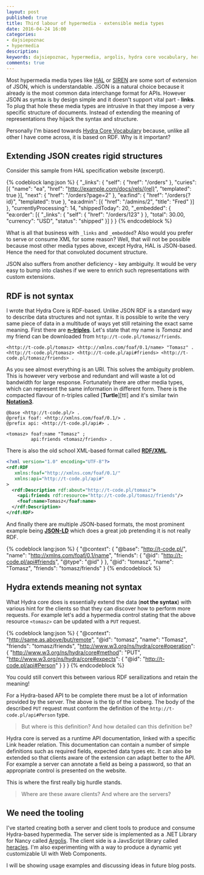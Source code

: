 ```yaml
---
layout: post
published: true
title: Third labour of hypermedia - extensible media types
date: 2016-04-24 16:00
categories:
- dajsiepoznac
- hypermedia
description: 
keywords: dajsiepoznac, hypermedia, argolis, hydra core vocabulary, heracles
comments: true
---
```


Most hypermedia media types like [HAL][HAL] or [SIREN][SIREN] are some sort of extension of JSON, which is understandable.
JSON is a natural choice because it already is the most common data interchange format for APIs. However JSON as syntax 
is by design simple and it doesn't support vital part - **links**. To plug that hole these media types are intrusive in
that they impose a very specific structure of documents. Instead of extending the meaning of representations they hijack
the syntax and structure.

Personally I'm biased towards [Hydra Core Vocabulary][hydra] because, unlike all other I have come across, it is based on
RDF. Why is it important?

<!--more-->

## Extending JSON creates rigid structures 

Consider this sample from HAL specification website (excerpt).

{% codeblock lang:json %}
{
    "_links": {
        "self": { "href": "/orders" },
        "curies": [{ "name": "ea", "href": "http://example.com/docs/rels/{rel}", "templated": true }],
        "next": { "href": "/orders?page=2" },
        "ea:find": {
            "href": "/orders{?id}",
            "templated": true
        },
        "ea:admin": [{
            "href": "/admins/2",
            "title": "Fred"
        }]
    },
    "currentlyProcessing": 14,
    "shippedToday": 20,
    "_embedded": {
        "ea:order": [{
            "_links": {
                "self": { "href": "/orders/123" }
            },
            "total": 30.00,
            "currency": "USD",
            "status": "shipped"
        }]
    }
}
{% endcodeblock %}

What is all that business with `_links` and `_embedded`? Also would you prefer to serve or consume XML for some reason?
Well, that will not be possible because most other media types above, except Hydra, HAL is JSON-based. Hence the need for
that convoluted document structure. 

JSON also suffers from another deficiency - key ambiguity. It would be very easy to bump into clashes if we were to enrich
such representations with custom extensions.

## RDF is not syntax

I wrote that Hydra Core is RDF-based. Unlike JSON RDF is a standard way to describe data structures and not syntax. It is
possible to write the very same piece of data in a multitude of ways yet still retaining the exact same meaning. First
there are [**n-triples**][nt]. Let's state that my name is *Tomasz* and my friend can be downloaded from `http://t-code.pl/tomasz/friends`.

``` text
<http://t-code.pl/tomasz> <http://xmlns.com/foaf/0.1/name> "Tomasz" .
<http://t-code.pl/tomasz> <http://t-code.pl/api#friends> <http://t-code.pl/tomasz/friends> .
```

As you see almost everything is an URI. This solves the ambiguity problem. This is however very verbose and redundant and
will waste a lot od bandwidth for large response. Fortunately there are other media types, which can represent the same
information in different form. There is the compacted flavour of n-triples called [**Turtle**][ttl] and it's similar twin
[**Notation3**][n3].

``` text
@base <http://t-code.pl/> .
@prefix foaf: <http://xmlns.com/foaf/0.1/> .
@prefix api: <http://t-code.pl/api#> .

<tomasz> foaf:name "Tomasz" ;
         api:friends <tomasz/friends> .
```

There is also the old school XML-based format called [**RDF/XML**][rdfxml].

``` xml
<?xml version="1.0" encoding="UTF-8"?>
<rdf:RDF
   xmlns:foaf="http://xmlns.com/foaf/0.1/"
   xmlns:api="http://t-code.pl/api#"
>
  <rdf:Description rdf:about="http://t-code.pl/tomasz">
    <api:friends rdf:resource="http://t-code.pl/tomasz/friends"/>
    <foaf:name>Tomasz</foaf:name>
  </rdf:Description>
</rdf:RDF>
```

And finally there are multiple JSON-based formats, the most prominent example being [**JSON-LD**][ld] which does a great
job pretending it is not really RDF.

{% codeblock lang:json %}
{
    "@context": {
        "@base": "http://t-code.pl/",
        "name": "http://xmlns.com/foaf/0.1/name",
        "friends": {
            "@id": "http://t-code.pl/api#friends",
            "@type": "@id"
        }
    },
    "@id": "tomasz",
    "name": "Tomasz",
    "friends": "tomasz/friends"
}
{% endcodeblock %}

## Hydra extends meaning not syntax

What Hydra core does is essentially extend the data (**not the syntax**) with various hint for the clients so that they
can discover how to perform more requests. For example let's add a hypermedia control stating that the above resource
`<tomasz>` can be updated with a `PUT` request.

{% codeblock lang:json %}
{
    "@context": "http://same.as.above/but/remote",
    "@id": "tomasz",
    "name": "Tomasz",
    "friends": "tomasz/friends",
    "http://www.w3.org/ns/hydra/core#operation": {
        "http://www.w3.org/ns/hydra/core#method": "PUT",
        "http://www.w3.org/ns/hydra/core#expects": { 
            "@id": "http://t-code.pl/api#Person"
        }
    }
}
{% endcodeblock %}

You could still convert this between various RDF serailizations and retain the meaning!

For a Hydra-based API to be complete there must be a lot of information provided by the server. The above is the tip of
the iceberg. The body of the described `PUT` request must conform the definition of the `http://t-code.pl/api#Person` type.

> But where is this definition? And how detailed can this definition be? 
 
Hydra core is served as a runtime API documentation, linked with a specific Link header relation. This documentation can
contain a number of simple definitions such as required fields, expected data types etc. It can also be extended so that
clients aware of the extension can adapt better to the API. For example a server can annotate a field as being a password,
so that an appropriate control is presented on the website.

This is where the first really big hurdle stands. 

> Where are these aware clients? And where are the servers? 

## We need the tooling

I've started creating both a server and client tools to produce and consume Hydra-based hypermedia. The server side is 
implemented as a .NET Library for Nancy called [Argolis][Argolis]. The client side is a JavsScript library called 
[heracles][heracles]. I'm also experimenting with a way to produce a dynamic yet customizable UI with Web Components.

I will be showing usage examples and discussing ideas in future blog posts.

[HAL]: http://stateless.co/hal_specification.html
[coll]: http://amundsen.com/media-types/collection/
[SIREN]: https://github.com/kevinswiber/siren
[narwhl]: http://www.narwhl.com/
[hydra]: http://hydra-cg.com/spec/latest/core/
[nt]: https://www.w3.org/2001/sw/RDFCore/ntriples/
[n3]: https://www.w3.org/TeamSubmission/n3/
[ld]: http://json-ld.org
[rdfxml]: https://www.w3.org/TR/2014/REC-rdf-syntax-grammar-20140225/
[heracles]: http://github/com/wikibus/heracles
[Argolis]: http://github/com/wikibus/Argolis